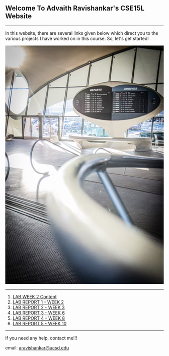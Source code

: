 ## Welcome To Advaith Ravishankar's CSE15L Website
***
In this website, there are several links given below which direct you to the various projects I have worked on in this course. So, let's get started!

![HomePageImage](./images/index/index_page.png)

***

1. [LAB WEEK 2 Content](https://advaithravishankar.github.io/cse15l-lab-reports/labs/lab-week-2.md.html)
2. [LAB REPORT 1 - WEEK 2](https://advaithravishankar.github.io/cse15l-lab-reports/pages/week-2-lab-report.html)
3. [LAB REPORT 2 - WEEK 3](https://advaithravishankar.github.io/cse15l-lab-reports/pages/lab_report_2.html)
4. [LAB REPORT 3 - WEEK 6](https://advaithravishankar.github.io/cse15l-lab-reports/pages/lab_report_3.html)
5. [LAB REPORT 4 - WEEK 8](https://advaithravishankar.github.io/cse15l-lab-reports/pages/lab_report_4.html)
6. [LAB REPORT 5 - WEEK 10](https://advaithravishankar.github.io/cse15l-lab-reports/pages/lab_report_5.html)

***

If you need any help, contact me!!!

email: aravishankar@ucsd.edu
